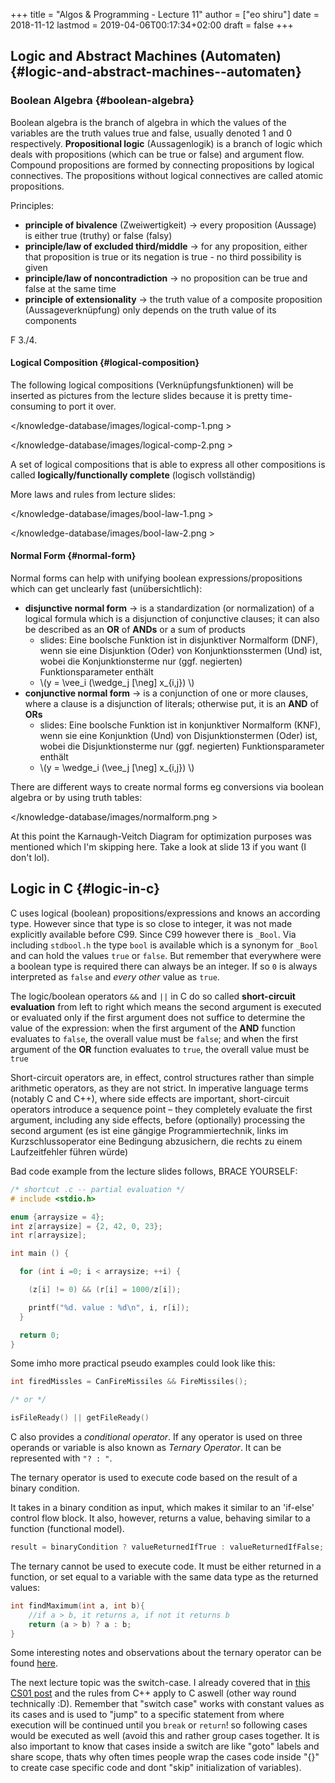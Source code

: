 +++
title = "Algos & Programming - Lecture 11"
author = ["eo shiru"]
date = 2018-11-12
lastmod = 2019-04-06T00:17:34+02:00
draft = false
+++

## Logic and Abstract Machines (Automaten) {#logic-and-abstract-machines--automaten}


### Boolean Algebra {#boolean-algebra}

Boolean algebra is the branch of algebra in which the values of the variables are the truth values true and false, usually denoted 1 and 0 respectively.
**Propositional logic** (Aussagenlogik) is a branch of logic which deals with propositions (which can be true or false) and argument flow. Compound propositions are formed by connecting propositions by logical connectives. The propositions without logical connectives are called atomic propositions.

Principles:

-   **principle of bivalence** (Zweiwertigkeit) &rarr; every proposition (Aussage) is either true (truthy) or false (falsy)
-   **principle/law of excluded third/middle** &rarr; for any proposition, either that proposition is true or its negation is true - no third possibility is given
-   **principle/law of noncontradiction** &rarr; no proposition can be true and false at the same time
-   **principle of extensionality** &rarr; the truth value of a composite proposition (Aussageverknüpfung) only depends on the truth value of its components

F 3./4.


#### Logical Composition {#logical-composition}

The following logical compositions (Verknüpfungsfunktionen) will be inserted as pictures from the lecture slides because it is pretty time-consuming to port it over.

</knowledge-database/images/logical-comp-1.png >

</knowledge-database/images/logical-comp-2.png >

A set of logical compositions that is able to express all other compositions is called **logically/functionally complete** (logisch vollständig)

More laws and rules from lecture slides:

</knowledge-database/images/bool-law-1.png >

</knowledge-database/images/bool-law-2.png >


#### Normal Form {#normal-form}

Normal forms can help with unifying boolean expressions/propositions which can get unclearly fast (unübersichtlich):

-   **disjunctive normal form** &rarr; is a standardization (or normalization) of a logical formula which is a disjunction of conjunctive clauses; it can also be described as an **OR** of **ANDs** or a sum of products
    -   slides: Eine boolsche Funktion ist in disjunktiver Normalform (DNF), wenn sie eine Disjunktion (Oder) von Konjunktionsstermen (Und) ist, wobei die Konjunktionsterme nur (ggf. negierten) Funktionsparameter enthält
    -   \\(y = \vee\_i (\wedge\_j [\neg] x\_{i,j}) \\)
-   **conjunctive normal form** &rarr; is a conjunction of one or more clauses, where a clause is a disjunction of literals; otherwise put, it is an **AND** of **ORs**
    -   slides: Eine boolsche Funktion ist in konjunktiver Normalform (KNF), wenn sie eine Konjunktion (Und) von Disjunktionstermen (Oder) ist, wobei die Disjunktionsterme nur (ggf. negierten) Funktionsparameter enthält
    -   \\(y = \wedge\_i (\vee\_j  [\neg] x\_{i,j}) \\)

There are different ways to create normal forms eg conversions via boolean algebra or by using truth tables:

</knowledge-database/images/normalform.png >

At this point the Karnaugh-Veitch Diagram for optimization purposes was mentioned which I'm skipping here. Take a look at slide 13 if you want (I don't lol).


## Logic in C {#logic-in-c}

C uses logical (boolean) propositions/expressions and knows an according type. However since that type is so close to integer, it was not made explicitly available before C99. Since C99 however there is `_Bool`. Via including `stdbool.h` the type `bool` is available which is a synonym for `_Bool` and can hold the values `true` or `false`.
But remember that everywhere were a boolean type is required there can always be an integer. If so `0` is always interpreted as `false` and _every other_ value as `true`.

The logic/boolean operators `&&` and `||` in C do so called **short-circuit evaluation** from left to right which means the second argument is executed or evaluated only if the first argument does not suffice to determine the value of the expression: when the first argument of the **AND** function evaluates to `false`, the overall value must be `false`; and when the first argument of the **OR** function evaluates to `true`, the overall value must be `true`

Short-circuit operators are, in effect, control structures rather than simple arithmetic operators, as they are not strict. In imperative language terms (notably C and C++), where side effects are important, short-circuit operators introduce a sequence point – they completely evaluate the first argument, including any side effects, before (optionally) processing the second argument (es ist eine gängige Programmiertechnik, links im Kurzschlussoperator eine Bedingung abzusichern, die rechts zu einem Laufzeitfehler führen würde)

Bad code example from the lecture slides follows, BRACE YOURSELF:

```C
/* shortcut .c -- partial evaluation */
# include <stdio.h>

enum {arraysize = 4};
int z[arraysize] = {2, 42, 0, 23};
int r[arraysize];

int main () {

  for (int i =0; i < arraysize; ++i) {

    (z[i] != 0) && (r[i] = 1000/z[i]);

    printf("%d. value : %d\n", i, r[i]);
  }

  return 0;
}
```

Some imho more practical pseudo examples could look like this:

```C
int firedMissles = CanFireMissiles && FireMissiles();

/* or */

isFileReady() || getFileReady()
```

C also provides a _conditional operator_. If any operator is used on three operands or variable is also known as _Ternary Operator_. It can be represented with `"? : "`.

The ternary operator is used to execute code based on the result of a binary condition.

It takes in a binary condition as input, which makes it similar to an 'if-else' control flow block. It also, however, returns a value, behaving similar to a function (functional model).

```C
result = binaryCondition ? valueReturnedIfTrue : valueReturnedIfFalse;
```

The ternary cannot be used to execute code. It must be either returned in a function, or set equal to a variable with the same data type as the returned values:

```C
int findMaximum(int a, int b){
    //if a > b, it returns a, if not it returns b
    return (a > b) ? a : b;
}
```

Some interesting notes and observations about the ternary operator can be found [here](https://www.geeksforgeeks.org/cc-ternary-operator-some-interesting-observations/).

The next lecture topic was the switch-case. I already covered that in [this CS01 post](https://schoettkr.github.io/knowledge-database/posts/computer%5Fscience%5FI/cs-I-04/#org48e22fb) and the rules from C++ apply to C aswell (other way round technically :D). Remember that "switch case" works with constant values as its cases and is used to "jump" to a specific statement from where execution will be continued until you `break` or `return`! so following cases would be executed as well (avoid this and rather group cases together. It is also important to know that cases inside a switch are like "goto" labels and share scope, thats why often times people wrap the cases code inside "{}" to create case specific code and dont "skip" initialization of variables).
